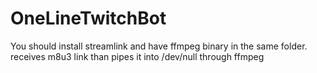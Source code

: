 # OneLineTwitchBot
You should install streamlink and have ffmpeg binary in the same folder.
receives m8u3 link than pipes it into /dev/null through ffmpeg
